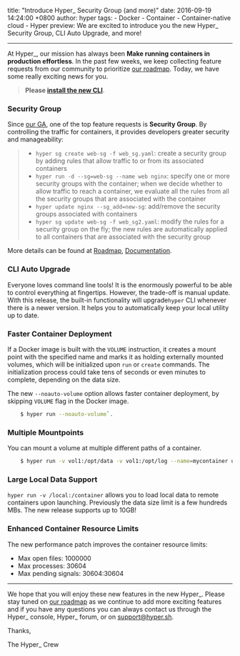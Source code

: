 title: "Introduce Hyper_ Security Group (and more)"
date: 2016-09-19 14:24:00 +0800
author: hyper
tags:
    - Docker
    - Container
    - Container-native cloud
    - Hyper
preview: We are excited to introduce you the new Hyper_ Security Group, CLI Auto Upgrade, and more!

---
At Hyper_, our mission has always been **Make running containers in production effortless**. In the past few weeks, we keep collecting feature requests from our community to prioritize [our roadmap](https://trello.com/b/7fEwaPRd/roadmap). Today, we have some really exciting news for you.

> **Please [install the new CLI](https://docs.hyper.sh/GettingStarted/install.html)**.

### Security Group

Since [our GA](https://blog.hyper.sh/hyper-is-generally-available.html), one of the top feature requests is **Security Group**. By controlling the traffic for containers, it provides developers greater security and manageability:

> - `hyper sg create web-sg -f web_sg.yaml`: create a security group by adding rules that allow traffic to or from its associated containers
> - `hyper run -d --sg=web-sg --name web nginx`: specify one or more security groups with the container; when we decide whether to allow traffic to reach a container, we evaluate all the rules from all the security groups that are associated with the container
> - `hyper update nginx --sg_add=new-sg`: add/remove the security groups associated with containers
> - `hyper sg update web-sg -f web_sg2.yaml`: modify the rules for a security group on the fly; the new rules are automatically applied to all containers that are associated with the security group

More details can be found at [Roadmap](https://trello.com/c/ZbGtfwZt/37-security-group), [Documentation](https://docs.hyper.sh/Reference/sg_ref.html).

### CLI Auto Upgrade

Everyone loves command line tools! It is the enormously powerful to be able to control everything at fingertips. However, the trade-off is manual update. With this release, the built-in functionality will upgrade`hyper` CLI whenever there is a newer version. It helps you to automatically keep your local utility up to date. 

### Faster Container Deployment
If a Docker image is built with the `VOLUME` instruction, it creates a mount point with the specified name and marks it as holding externally mounted volumes, which will be initialized upon `run` or `create` commands. The initialization process could take tens of seconds or even minutes to complete, depending on the data size.

The new `--noauto-volume` option allows faster container deployment, by skipping `VOLUME` flag in the Docker image. 
``` bash
	$ hyper run --noauto-volume`.
```

### Multiple Mountpoints
You can mount a volume at multiple different paths of a container.
``` bash
	$ hyper run -v vol1:/opt/data -v vol1:/opt/log --name=mycontainer ubuntu
```

### Large Local Data Support
`hyper run -v /local:/container` allows you to load local data to remote containers upon launching. Previously the data size limit is a few hundreds MBs. The new release supports up to 10GB!

### Enhanced Container Resource Limits
The new performance patch improves the container resource limits:
- Max open files: 1000000
- Max processes: 30604
- Max pending signals: 30604:30604

---------------------

We hope that you will enjoy these new features in the new Hyper_. Please stay tuned on [our roadmap](https://trello.com/b/7fEwaPRd/roadmap) as we continue to add more exciting features and if you have any questions you can always contact us through the Hyper_ console, Hyper_ forum, or on support@hyper.sh.

Thanks,

The Hyper_ Crew






